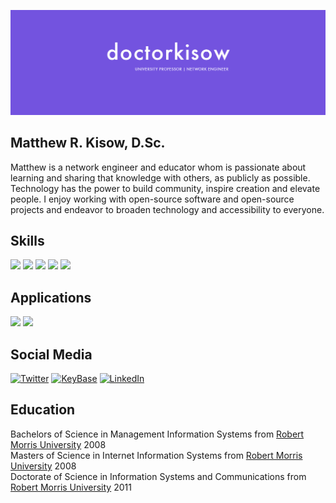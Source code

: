 [![doctorkisow](https://raw.githubusercontent.com/DoctorKisow/DoctorKisow/main/doctorkisow-banner.png)][3]

## Matthew R. Kisow, D.Sc.
Matthew is a network engineer and educator whom is passionate about learning and sharing that knowledge with others, as publicly as possible.  Technology has the power to build community, inspire creation and elevate people. I enjoy working with open-source software and open-source projects and endeavor to broaden technology and accessibility to everyone.

## Skills
![](https://img.shields.io/badge/OS-Linux-informational?style=flat&logo=linux&logoColor=white&color=7353df)
![](https://img.shields.io/badge/OS-macOS-informational?style=flat&logo=macOS&logoColor=white&color=7353df)
![](https://img.shields.io/badge/OS-Windows-informational?style=flat&logo=windows&logoColor=white&color=7353df)
![](https://img.shields.io/badge/code-PowerShell-informational?style=flat&logo=powershell&logoColor=white&color=7353df)
![](https://img.shields.io/badge/code-Bash-informational?style=flat&logo=gnu-bash&logoColor=white&color=7353df)

## Applications
<p>
  <code><img width="15%" src="https://www.vectorlogo.zone/logos/nginx/nginx-ar21.svg"></code>
  <code><img width="15%" src="https://www.vectorlogo.zone/logos/apache/apache-ar21.svg"></code>
</p>  

## Social Media
[![Twitter](https://img.shields.io/badge/Twitter-Social-informational?style=flat&logo=twitter&logoColor=white&color=7353df)][1]
[![KeyBase](https://img.shields.io/badge/KeyBase-Social-informational?style=flat&logo=keybase&logoColor=white&color=7353df)][4]
[![LinkedIn](https://img.shields.io/badge/LinkedIn-Professional-informational?style=flat&logo=linkedin&logoColor=white&color=7353df)][3]

## Education
Bachelors of Science in Management Information Systems from [Robert Morris University](https://rmu.edu "Robert Morris University") 2008 </br>
Masters of Science in Internet Information Systems from [Robert Morris University](https://rmu.edu "Robert Morris University") 2008 </br>
Doctorate of Science in Information Systems and Communications from [Robert Morris University](https://rmu.edu "Robert Morris University") 2011 </br>

<!-- links to social media icons -->
<!-- icons with padding -->
[1.1]: http://i.imgur.com/tXSoThF.png "twitter icon with padding"
[2.1]: http://i.imgur.com/0o48UoR.png "github icon with padding"

<!-- icons without padding -->
[1.2]: http://i.imgur.com/wWzX9uB.png "twitter icon without padding"
[2.2]: http://i.imgur.com/9I6NRUm.png "github icon without padding"
[3.2]: https://raw.githubusercontent.com/DoctorKisow/DoctorKisow/main/linkedin-3-16.png "LinkedIn icon without padding"
[4.2]: https://raw.githubusercontent.com/DoctorKisow/DoctorKisow/main/keybase-3-16.png "Keybase icon without padding"

<!-- links to your social media accounts -->
[1]: https://twitter.com/DoctorKisow
[2]: https://github.com/DoctorKisow
[3]: https://www.linkedin.com/in/matthewkisow/
[4]: https://keybase.io/doctorkisow

<!-- Resources -->
<!-- Icons: https://simpleicons.org/ -->
<!-- Shields: https://shields.io/ -->
